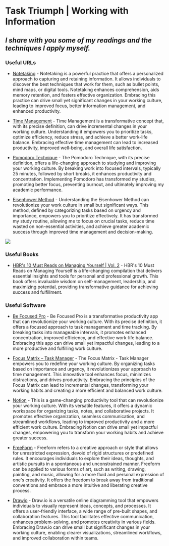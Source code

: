 # Task Triumph | Working with Information
## *I share with you some of my readings and the techniques I apply myself.*

### Useful URLs

* [Notetaking](https://www.wikihow.com/Take-Notes) - Notetaking is a powerful practice that offers a personalized approach to capturing and retaining information. It allows individuals to discover the best techniques that work for them, such as bullet points, mind maps, or digital tools. Notetaking enhances comprehension, aids memory retention, and fosters effective organization. Embracing this practice can drive small yet significant changes in your working culture, leading to improved focus, better information management, and enhanced productivity.

* [Time Management](https://en.wikipedia.org/wiki/Time_management) - Time Management is a transformative concept that, with its precise definition, can drive incremental changes in your working culture. Understanding it empowers you to prioritize tasks, optimize efficiency, reduce stress, and achieve a better work-life balance. Embracing effective time management can lead to increased productivity, improved well-being, and overall life satisfaction.

* [Pomodoro Technique](https://en.wikipedia.org/wiki/Pomodoro_Technique) - The Pomodoro Technique, with its precise definition, offers a life-changing approach to studying and improving your working culture. By breaking work into focused intervals, typically 25 minutes, followed by short breaks, it enhances productivity and concentration. Implementing Pomodoro has transformed my studies, promoting better focus, preventing burnout, and ultimately improving my academic performance.

* [Eisenhower Method](https://asana.com/resources/eisenhower-matrix) - Understanding the Eisenhower Method can revolutionize your work culture in small but significant ways. This method, defined by categorizing tasks based on urgency and importance, empowers you to prioritize effectively. It has transformed my study routine, allowing me to focus on crucial tasks, reduce time wasted on non-essential activities, and achieve greater academic success through improved time management and decision-making.

![](https://i.pinimg.com/564x/cf/9f/95/cf9f955247cbc763aadaeb7edcd5570f.jpg)

### Useful Books

* [HBR's 10 Must Reads on Managing Yourself | Vol. 2](https://www.amazon.com/Reads-Managing-Yourself-Advocate-Deborah/dp/1647820804) - HBR's 10 Must Reads on Managing Yourself is a life-changing compilation that delivers essential insights and tools for personal and professional growth. This book offers invaluable wisdom on self-management, leadership, and maximizing potential, providing transformative guidance for achieving success and fulfillment.

### Useful Software

* [Be Focused Pro](https://apps.apple.com/app/be-focused-pro-focus-timer/id961632517?ls=1&mt=12) - Be Focused Pro is a transformative productivity app that can revolutionize your working culture. With its precise definition, it offers a focused approach to task management and time tracking. By breaking tasks into manageable intervals, it promotes enhanced concentration, improved efficiency, and effective work-life balance. Embracing this app can drive small yet impactful changes, leading to a more productive and fulfilling work culture.

* [Focus Matrix – Task Manager](https://apps.apple.com/app/id1087284172?ls=1&mt=12) - The Focus Matrix - Task Manager empowers you to redefine your working culture. By organizing tasks based on importance and urgency, it revolutionizes your approach to time management. This innovative tool enhances focus, minimizes distractions, and drives productivity. Embracing the principles of the Focus Matrix can lead to incremental changes, transforming your working habits and creating a more efficient and balanced work culture.

* [Notion](https://www.notion.so) - This is a game-changing productivity tool that can revolutionize your working culture. With its versatile features, it offers a dynamic workspace for organizing tasks, notes, and collaborative projects. It promotes effective organization, seamless communication, and streamlined workflows, leading to improved productivity and a more efficient work culture. Embracing Notion can drive small yet impactful changes, empowering you to transform your working habits and achieve greater success.

* [FreeForm](https://apps.apple.com/us/app/freeform/id6443742539) - Freeform refers to a creative approach or style that allows for unrestricted expression, devoid of rigid structures or predefined rules. It encourages individuals to explore their ideas, thoughts, and artistic pursuits in a spontaneous and unconstrained manner. Freeform can be applied to various forms of art, such as writing, drawing, painting, and music, allowing for a more fluid and personal expression of one's creativity. It offers the freedom to break away from traditional conventions and embrace a more intuitive and liberating creative process.

* [Drawio](https://www.drawio.com) - Draw.io is a versatile online diagramming tool that empowers individuals to visually represent ideas, concepts, and processes. It offers a user-friendly interface, a wide range of pre-built shapes, and collaboration features. This tool facilitates effective communication, enhances problem-solving, and promotes creativity in various fields. Embracing Draw.io can drive small but significant changes in your working culture, enabling clearer visualizations, streamlined workflows, and improved collaboration within teams.